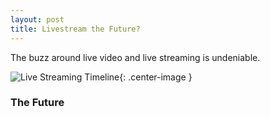 ```yaml
---
layout: post
title: Livestream the Future?
---
```


The buzz around live video and live streaming is undeniable. 

![Live Streaming Timeline](http://www.jasoncui.me/public//images/livestreaming.png){: .center-image }

### The Future
